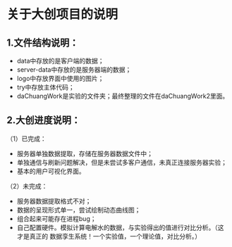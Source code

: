 # 关于大创项目的说明
## 1.文件结构说明：
+ data中存放的是客户端的数据；
+ server-data中存放的是服务器端的数据；
+ logo中存放界面中使用的图片；
+ try中存放主体代码；
+ daChuangWork是实验的文件夹；最终整理的文件在daChuangWork2里面。

## 2.大创进度说明：
（1）已完成：
+ 服务器单独数据提取，存储在服务器数据文件中；
+ 单独通信与刷新问题解决，但是未尝试多客户通信，未真正连接服务器实验；
+ 基本的用户可视化界面。

（2）未完成：
+ 服务器数据提取格式不对；
+ 数据的呈现形式单一，尝试绘制动态曲线图；
+ 组合起来可能存在进程bug；
+ 自己配置硬件。模拟计算电解水的数据，与实验得出的值进行对比分析。（这才是真正的
数据孪生系统！一个实验值，一个理论值，对比分析。）